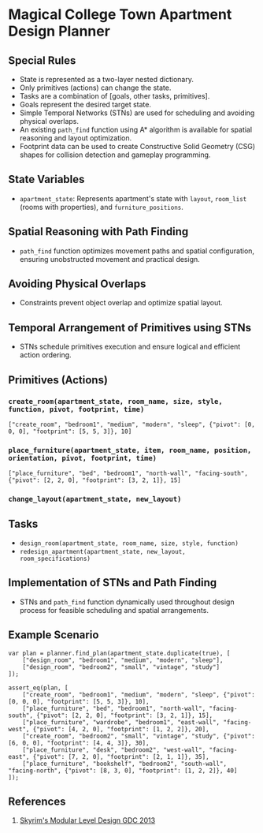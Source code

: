 # Magical College Town Apartment Design Planner

## Special Rules

- State is represented as a two-layer nested dictionary.
- Only primitives (actions) can change the state.
- Tasks are a combination of [goals, other tasks, primitives].
- Goals represent the desired target state.
- Simple Temporal Networks (STNs) are used for scheduling and avoiding physical overlaps.
- An existing `path_find` function using A\* algorithm is available for spatial reasoning and layout optimization.
- Footprint data can be used to create Constructive Solid Geometry (CSG) shapes for collision detection and gameplay programming.

## State Variables

- `apartment_state`: Represents apartment's state with `layout`, `room_list` (rooms with properties), and `furniture_positions`.

## Spatial Reasoning with Path Finding

- `path_find` function optimizes movement paths and spatial configuration, ensuring unobstructed movement and practical design.

## Avoiding Physical Overlaps

- Constraints prevent object overlap and optimize spatial layout.

## Temporal Arrangement of Primitives using STNs

- STNs schedule primitives execution and ensure logical and efficient action ordering.

## Primitives (Actions)

### `create_room(apartment_state, room_name, size, style, function, pivot, footprint, time)`

```gdscript
["create_room", "bedroom1", "medium", "modern", "sleep", {"pivot": [0, 0, 0], "footprint": [5, 5, 3]}, 10]
```

### `place_furniture(apartment_state, item, room_name, position, orientation, pivot, footprint, time)`

```gdscript
["place_furniture", "bed", "bedroom1", "north-wall", "facing-south", {"pivot": [2, 2, 0], "footprint": [3, 2, 1]}, 15]
```

### `change_layout(apartment_state, new_layout)`

## Tasks

- `design_room(apartment_state, room_name, size, style, function)`
- `redesign_apartment(apartment_state, new_layout, room_specifications)`

## Implementation of STNs and Path Finding

- STNs and `path_find` function dynamically used throughout design process for feasible scheduling and spatial arrangements.

## Example Scenario

```gdscript
var plan = planner.find_plan(apartment_state.duplicate(true), [
	["design_room", "bedroom1", "medium", "modern", "sleep"],
	["design_room", "bedroom2", "small", "vintage", "study"]
]);

assert_eq(plan, [
	["create_room", "bedroom1", "medium", "modern", "sleep", {"pivot": [0, 0, 0], "footprint": [5, 5, 3]}, 10],
	["place_furniture", "bed", "bedroom1", "north-wall", "facing-south", {"pivot": [2, 2, 0], "footprint": [3, 2, 1]}, 15],
	["place_furniture", "wardrobe", "bedroom1", "east-wall", "facing-west", {"pivot": [4, 2, 0], "footprint": [1, 2, 2]}, 20],
	["create_room", "bedroom2", "small", "vintage", "study", {"pivot": [6, 0, 0], "footprint": [4, 4, 3]}, 30],
	["place_furniture", "desk", "bedroom2", "west-wall", "facing-east", {"pivot": [7, 2, 0], "footprint": [2, 1, 1]}, 35],
	["place_furniture", "bookshelf", "bedroom2", "south-wall", "facing-north", {"pivot": [8, 3, 0], "footprint": [1, 2, 2]}, 40]
]);
```

## References

1. [Skyrim's Modular Level Design GDC 2013](http://blog.joelburgess.com/2013/04/skyrims-modular-level-design-gdc-2013.html?m=1)

